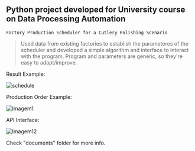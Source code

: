 ## Python project developed for University course on Data Processing Automation

```Factory Production Scheduler for a Cutlery Polishing Scenario```

> Used data from existing factories to establish the parameteres of the scheduler and developed a simple algorithm and interface to interact with the program. Program and parameters are generic, so they're easy to adapt/improve.

Result Example:

![schedule](https://user-images.githubusercontent.com/21222481/127351442-1ac1bb61-e257-47e4-968d-e05ae7a56472.png)

Production Order Example:

![Imagem1](https://user-images.githubusercontent.com/21222481/127351677-0ea6c0f0-5937-4e0c-8dac-37085358b1b7.png)

API Interface:

<img alt="Imagem12" src="https://user-images.githubusercontent.com/21222481/127352257-24c0a262-8884-4c08-b4b8-fc745bb1c00d.png">

Check "documents" folder for more info.